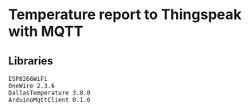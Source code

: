 # Temperature report to Thingspeak with MQTT

## Libraries

```
ESP8266WiFi
OneWire 2.3.6
DallasTemperature 3.8.0
ArduinoMqttClient 0.1.6
```
